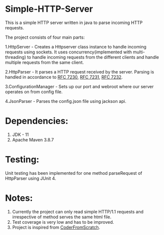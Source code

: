# Simple-HTTP-Server
This is a simple HTTP server written in java to parse incoming HTTP requests.

The project consists of four main parts:

1.HttpServer - Creates a Httpserver class instance to handle incoming requests using sockets. It uses concurrency(implemented with multi-threading) to handle incoming requests from the different clients and handle multiple requests from the same client.

2.HttpParser - It parses a HTTP request received by the server. Parsing is handled in accordance to [RFC 7230](https://datatracker.ietf.org/doc/html/rfc7230), [RFC 7231](https://datatracker.ietf.org/doc/html/rfc7231), [RFC 7232](https://datatracker.ietf.org/doc/html/rfc7232).

3.ConfigurationManager - Sets up our port and webroot where our server operates on from config file.

4.JsonParser - Parses the config.json file using jackson api.

# Dependencies:
1. JDK - 11
2. Apache Maven 3.8.7

# Testing:
Unit testing has been implemented for one method parseRequest of HttpParser using JUnit 4.

# Notes:
1. Currently the project can only read simple HTTP/1.1 requests and irrespective of method serves the same html file.
2. Test coverage is very low and has to be improved.
3. Project is inspired from [CoderFromScratch](https://github.com/CoderFromScratch/simple-java-http-server).
